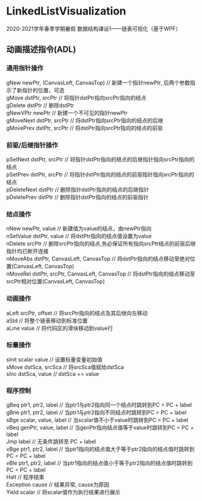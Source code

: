# LinkedListVisualization
2020-2021学年春季学期暑假 数据结构课设1——链表可视化（基于WPF）

## 动画描述指令(ADL)
### 通用指针操作
gNew newPtr, (CanvasLeft, CanvasTop)   // 新建一个指针newPtr, 后两个参数指示了新指针的位置，可选  
gMove dstPtr, srcPtr   // 将指针dstPtr指向srcPtr指向的结点  
gDelete dstPtr    // 删除dstPtr  
gNewVPtr newPtr     // 新建一个不可见的指针newPtr  
gMoveNext dstPtr, srcPtr    // 将dstPtr指向srcPtr指向的结点的后继   
gMovePrev dstPtr, srcPtr    // 将dstPtr指向srcPtr指向的结点的前驱  

### 前驱/后继指针操作
pSetNext dstPtr, srcPtr  // 将指针dstPtr指向的结点的后继指针指向srcPtr指向的结点  
pSetPrev dstPtr, srcPtr  // 将指针dstPtr指向的结点的前驱指针指向srcPtr指向的结点  
pDeleteNext dstPtr  // 删除指针dstPtr指向的结点的后继指针  
pDeletePrev dstPtr  // 删除指针dstPtr指向的结点的前驱指针  
### 结点操作
nNew newPtr, value    // 新建值为value的结点，由newPtr指向  
nSetValue dstPtr, value // 将dstPtr指向的结点值设置为value  
nDelete srcPtr    // 删除srcPtr指向的结点,务必保证所有指向srcPtr结点的前驱后继指针均已断开连接  
nMoveAbs dstPtr, CanvasLeft, CanvasTop  // 将dstPtr指向的结点移动至绝对位置(CanvasLeft, CanvasTop)  
nMoveRel dstPtr, srcPtr, CanvasLeft, CanvasTop  // 将dstPtr指向的结点移动至srcPtr相对位置(CanvasLeft, CanvasTop)  

### 动画操作
aLeft srcPtr, offset    // 将srcPtr指向的结点及其后继向左移动  
aStd     // 将整个链表移动到标准位置  
aLine value     // 将代码区的滑块移动到value行

### 标量操作
sInit scalar value  // 设置标量变量初始值    
sMove dstSca, srcSca    // 将srcSca值赋给dstSca  
sInc dstSca, value   // dstSca += value  
### 程序控制
gBeq ptr1, ptr2, label  // 当ptr1与ptr2指向同一个结点时跳转到PC = PC + label  
gBne ptr1, ptr2, label  // 当ptr1与ptr2指向不同结点时跳转到PC = PC + label  
sBge scalar, value, label   // 当scalar值不小于value时跳转到PC = PC + label  
vBeq genPtr, value, label   // 当genPtr指向结点值等于value时跳转到PC = PC + label  
Jmp label   // 无条件跳转至 PC + label  
vBge ptr1, ptr2, label  // 当ptr1指向的结点值大于等于ptr2指向的结点值时跳转到PC = PC + label  
vBle ptr1, ptr2, label  // 当ptr1指向的结点值小于等于ptr2指向的结点值时跳转到PC = PC + label  
Halt        // 程序结束  
Exception cause   // 结果异常, cause为原因  
Yield scalar    // 将scalar值作为执行结果进行展示  